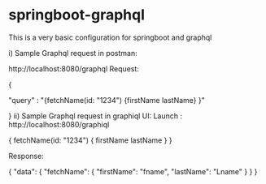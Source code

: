 # springboot-graphql
This is a very basic configuration for springboot and graphql

i) Sample Graphql request in postman:

http://localhost:8080/graphql
Request:

{

"query" : "{fetchName(id: \"1234\") {firstName lastName} }"

}
ii) Sample Graphql request in graphiql UI:
Launch : http://localhost:8080/graphiql

{
  fetchName(id: "1234") {
    firstName
    lastName
  }
}

Response:

{
  "data": {
    "fetchName": {
      "firstName": "fname",
      "lastName": "Lname"
    }
  }
}
